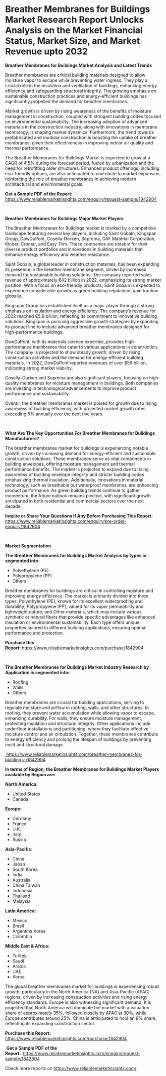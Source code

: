 <p><h1>Breather Membranes for Buildings Market Research Report Unlocks Analysis on the Market Financial Status, Market Size, and Market Revenue upto 2032</h1></p><p><strong>Breather Membranes for Buildings Market Analysis and Latest Trends</strong></p>
<p><p>Breather membranes are critical building materials designed to allow moisture vapor to escape while preventing water ingress. They play a crucial role in the insulation and ventilation of buildings, enhancing energy efficiency and safeguarding structural integrity. The growing emphasis on sustainable construction practices and energy-efficient buildings has significantly propelled the demand for breather membranes.</p><p>Market growth is driven by rising awareness of the benefits of moisture management in construction, coupled with stringent building codes focused on environmental sustainability. The increasing adoption of advanced materials in the construction industry, along with innovations in membrane technology, is shaping market dynamics. Furthermore, the trend towards prefabricated and modular construction is boosting the uptake of breather membranes, given their effectiveness in improving indoor air quality and thermal performance.</p><p>The Breather Membranes for Buildings Market is expected to grow at a CAGR of 4.5% during the forecast period, fueled by urbanization and the need for retrofitting older structures. Enhanced product offerings, including eco-friendly options, are also anticipated to contribute to market expansion, reinforcing the role of breather membranes in achieving modern architectural and environmental goals.</p></p>
<p><strong>Get a Sample PDF of the Report:&nbsp;</strong> <a href="https://www.reliablemarketinsights.com/enquiry/request-sample/1842904?utm_campaign=2177&utm_medium=2&utm_source=Github&utm_content=ia&utm_term=26032025&utm_id=breather-membranes-for-buildings">https://www.reliablemarketinsights.com/enquiry/request-sample/1842904</a></p>
<p>&nbsp;</p>
<p><strong>Breather Membranes for Buildings Major Market Players</strong></p>
<p><p>The Breather Membranes for Buildings market is marked by a competitive landscape featuring several key players, including Saint Gobain, Kingspan Group, DowDuPont, Cosella-Dorken, Soprema, GAF Material Corporation, Klober, Cromar, and Easy Trim. These companies are notable for their diverse product portfolios and innovations in building materials that enhance energy efficiency and weather resistance.</p><p>Saint Gobain, a global leader in construction materials, has been expanding its presence in the breather membrane segment, driven by increased demand for sustainable building solutions. The company reported sales revenue of approximately €42 billion in 2022, emphasizing its strong market position. With a focus on eco-friendly products, Saint Gobain is expected to experience considerable growth as green building regulations gain traction globally.</p><p>Kingspan Group has established itself as a major player through a strong emphasis on insulation and energy efficiency. The company’s revenue for 2022 reached €5.9 billion, reflecting its commitment to innovative building solutions. Kingspan is pursuing aggressive growth strategies by expanding its product line to include advanced breather membranes designed for high-performance buildings.</p><p>DowDuPont, with its materials science expertise, provides high-performance membranes that cater to various applications in construction. The company is projected to show steady growth, driven by rising construction activities and the demand for energy-efficient building materials. In 2022, DowDuPont reported revenues of over $56 billion, indicating strong market viability.</p><p>Cosella-Dorken and Soprema are also significant players, focusing on high-quality membranes for moisture management in buildings. Both companies are investing in technological advancements to improve product performance and sustainability.</p><p>Overall, the breather membranes market is poised for growth due to rising awareness of building efficiency, with projected market growth rates exceeding 5% annually over the next five years.</p></p>
<p>&nbsp;</p>
<p><strong>What Are The Key Opportunities For Breather Membranes for Buildings Manufacturers?</strong></p>
<p><p>The breather membranes market for buildings is experiencing notable growth, driven by increasing demand for energy-efficient and sustainable construction solutions. These membranes serve as vital components in building envelopes, offering moisture management and thermal performance benefits. The market is projected to expand due to rising awareness of building envelope integrity and stricter building codes emphasizing thermal insulation. Additionally, innovations in material technology, such as breathable but waterproof membranes, are enhancing product performance. As green building trends continue to gather momentum, the future outlook remains positive, with significant growth anticipated in both residential and commercial sectors over the next decade.</p></p>
<p><strong>Inquire or Share Your Questions If Any Before Purchasing This Report:</strong> <a href="https://www.reliablemarketinsights.com/enquiry/pre-order-enquiry/1842904?utm_campaign=2177&utm_medium=2&utm_source=Github&utm_content=ia&utm_term=26032025&utm_id=breather-membranes-for-buildings">https://www.reliablemarketinsights.com/enquiry/pre-order-enquiry/1842904</a></p>
<p>&nbsp;</p>
<p><strong>Market Segmentation</strong></p>
<p><strong>The Breather Membranes for Buildings Market Analysis by types is segmented into:</strong></p>
<p><ul><li>Polyethylene (PE)</li><li>Polypropylene (PP)</li><li>Others</li></ul></p>
<p><p>Breather membranes for buildings are critical in controlling moisture and improving energy efficiency. The market is primarily divided into three types: Polyethylene (PE), known for its excellent waterproofing and durability; Polypropylene (PP), valued for its vapor permeability and lightweight nature; and Other materials, which may include various synthetic or natural fibers that provide specific advantages like enhanced insulation or environmental sustainability. Each type offers unique properties tailored to different building applications, ensuring optimal performance and protection.</p></p>
<p><strong>Purchase this Report:&nbsp;</strong><a href="https://www.reliablemarketinsights.com/purchase/1842904?utm_campaign=2177&utm_medium=2&utm_source=Github&utm_content=ia&utm_term=26032025&utm_id=breather-membranes-for-buildings">https://www.reliablemarketinsights.com/purchase/1842904</a></p>
<p>&nbsp;</p>
<p><strong>The Breather Membranes for Buildings Market Industry Research by Application is segmented into:</strong></p>
<p><ul><li>Roofing</li><li>Walls</li><li>Others</li></ul></p>
<p><p>Breather membranes are crucial for building applications, serving to regulate moisture and airflow in roofing, walls, and other structures. In roofing, they prevent water accumulation while allowing vapor to escape, enhancing durability. For walls, they ensure moisture management, protecting insulation and structural integrity. Other applications include underfloor installations and partitioning, where they facilitate effective moisture control and air circulation. Together, these membranes contribute to energy efficiency and prolong the lifespan of buildings by preventing mold and structural damage.</p></p>
<p><a href="https://www.reliablemarketinsights.com/breather-membranes-for-buildings-r1842904?utm_campaign=2177&utm_medium=2&utm_source=Github&utm_content=ia&utm_term=26032025&utm_id=breather-membranes-for-buildings">&nbsp;https://www.reliablemarketinsights.com/breather-membranes-for-buildings-r1842904</a></p>
<p><strong>In terms of Region, the Breather Membranes for Buildings Market Players available by Region are:</strong></p>
<p>
    <p> <strong> North America: </strong>
        <ul>
            <li>United States</li>
            <li>Canada</li>
        </ul>
        </p> 
    <p> <strong> Europe: </strong>
        <ul>
            <li>Germany</li>
            <li>France</li>
            <li>U.K.</li>
            <li>Italy</li>
            <li>Russia</li>
        </ul>
        </p> 
    <p> <strong> Asia-Pacific: </strong>
        <ul>
            <li>China</li>
            <li>Japan</li>
            <li>South Korea</li>
            <li>India</li>
            <li>Australia</li>
            <li>China Taiwan</li>
            <li>Indonesia</li>
            <li>Thailand</li>
            <li>Malaysia</li>
        </ul>
        </p> 
    <p> <strong> Latin America: </strong>
        <ul>
            <li>Mexico</li>
            <li>Brazil</li>
            <li>Argentina Korea</li>
            <li>Colombia</li>
        </ul>
        </p> 
    <p> <strong> Middle East & Africa: </strong>
        <ul>
            <li>Turkey</li>
            <li>Saudi</li>
            <li>Arabia</li>
            <li>UAE</li>
            <li>Korea</li>
        </ul>
    </p>
    </p>
<p><p>The global breather membranes market for buildings is experiencing robust growth, particularly in the North America (NA) and Asia-Pacific (APAC) regions, driven by increasing construction activities and rising energy efficiency standards. Europe is also witnessing significant demand. It is projected that North America will dominate the market with a valuation share of approximately 35%, followed closely by APAC at 30%, while Europe contributes around 25%. China is anticipated to hold an 8% share, reflecting its expanding construction sector.</p></p>
<p><strong>Purchase this Report: </strong><a href="https://www.reliablemarketinsights.com/purchase/1842904?utm_campaign=2177&utm_medium=2&utm_source=Github&utm_content=ia&utm_term=26032025&utm_id=breather-membranes-for-buildings">https://www.reliablemarketinsights.com/purchase/1842904</a></p>
<p>&nbsp;<strong>Get a Sample PDF of the Report:&nbsp;&nbsp;</strong><a href="https://www.reliablemarketinsights.com/enquiry/request-sample/1842904?utm_campaign=2177&utm_medium=2&utm_source=Github&utm_content=ia&utm_term=26032025&utm_id=breather-membranes-for-buildings">https://www.reliablemarketinsights.com/enquiry/request-sample/1842904</a></p>
<p><strong></strong></p>
<p>Check more reports on <a href="https://www.reliablemarketinsights.com/?utm_campaign=2177&utm_medium=2&utm_source=Github&utm_content=ia&utm_term=26032025&utm_id=breather-membranes-for-buildings">https://www.reliablemarketinsights.com/</a></p>